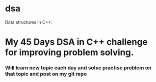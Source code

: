 # dsa
Data structures in C++.
<h1>My 45 Days DSA in C++ challenge for improving problem solving.</h1>
<h3>Will learn new topic each day and solve practise problem on that topic and post on my git repo</h3>

